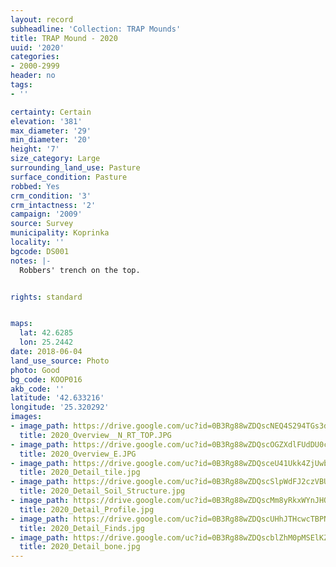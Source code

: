 ```yaml
---
layout: record
subheadline: 'Collection: TRAP Mounds'
title: TRAP Mound - 2020
uuid: '2020'
categories:
- 2000-2999
header: no
tags:
- ''

certainty: Certain
elevation: '381'
max_diameter: '29'
min_diameter: '20'
height: '7'
size_category: Large
surrounding_land_use: Pasture
surface_condition: Pasture
robbed: Yes
crm_condition: '3'
crm_intactness: '2'
campaign: '2009'
source: Survey
municipality: Koprinka
locality: ''
bgcode: DS001
notes: |-
  Robbers' trench on the top.


rights: standard


maps:
  lat: 42.6285
  lon: 25.2442
date: 2018-06-04
land_use_source: Photo
photo: Good
bg_code: KOOP016
akb_code: ''
latitude: '42.633216'
longitude: '25.320292'
images:
- image_path: https://drive.google.com/uc?id=0B3Rg88wZDQscNEQ4S294TGs3dVk
  title: 2020_Overview__N_RT_TOP.JPG
- image_path: https://drive.google.com/uc?id=0B3Rg88wZDQscOGZXdlFUdDU0cms
  title: 2020_Overview_E.JPG
- image_path: https://drive.google.com/uc?id=0B3Rg88wZDQsceU41Ukk4ZjUwbUU
  title: 2020_Detail_tile.jpg
- image_path: https://drive.google.com/uc?id=0B3Rg88wZDQscSlpWdFJ2czVBUEE
  title: 2020_Detail_Soil_Structure.jpg
- image_path: https://drive.google.com/uc?id=0B3Rg88wZDQscMm8yRkxWYnJHQkU
  title: 2020_Detail_Profile.jpg
- image_path: https://drive.google.com/uc?id=0B3Rg88wZDQscUHhJTHcwcTBPNmc
  title: 2020_Detail_Finds.jpg
- image_path: https://drive.google.com/uc?id=0B3Rg88wZDQscblZhM0pMSElKZjA
  title: 2020_Detail_bone.jpg
---
```

